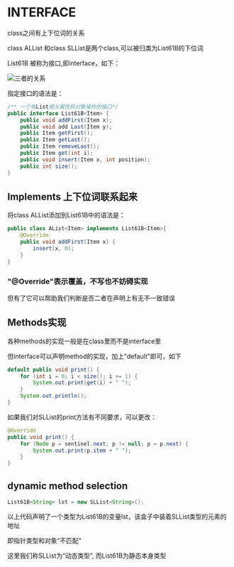 # INTERFACE

class之间有上下位词的关系

class ALList<Item> 和class SLList<Item>是两个class,可以被归类为List61B的下位词

List61B 被称为接口,即interface，如下：

  ![三者的关系](https://joshhug.gitbooks.io/hug61b/content/assets/subclass.png)

指定接口的语法是：
```java
/** 一个有List相关属性和对象操作的接口*/
public interface List61B<Item> {
    public void addFirst(Item x);
    public void add Last(Item y);
    public Item getFirst();
    public Item getLast();
    public Item removeLast();
    public Item get(int i);
    public void insert(Item x, int position);
    public int size();
}
```
## Implements 上下位词联系起来
将class ALList<Item>添加到List61B中的语法是：
```java
public class AList<Item> implements List61B<Item>{    
    @Override
    public void addFirst(Item x) {
        insert(x, 0);
    }    
}
```
### "@Override"表示覆盖，不写也不妨碍实现

但有了它可以帮助我们判断是否二者在声明上有无不一致错误

## Methods实现
各种methods的实现一般是在class里而不是interface里

但interface可以声明method的实现，加上"default"即可，如下
```java
default public void print() {
    for (int i = 0; i < size(); i += 1) {
        System.out.print(get(i) + " ");
    }
    System.out.println();
}
```
如果我们对SLList<Item>的print方法有不同要求，可以更改：
```java
@Override
public void print() {
    for (Node p = sentinel.next; p != null; p = p.next) {
        System.out.print(p.item + " ");
    }
}
```

## dynamic method selection
```java
List61B<String> lst = new SLList<String>();
```
以上代码声明了一个类型为List61B的变量lst，该盒子中装着SLList类型的元素的地址

即指针类型和对象“不匹配”

这里我们称SLList为“动态类型”, 而List61B为静态本身类型


